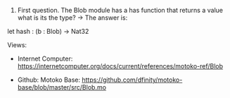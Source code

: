 
1) First question. The Blob module has a has function that returns a value what is its the type? -> The answer is: 

let hash : (b : Blob) -> Nat32

Views: 

- Internet Computer: https://internetcomputer.org/docs/current/references/motoko-ref/Blob

- Github: Motoko Base: https://github.com/dfinity/motoko-base/blob/master/src/Blob.mo